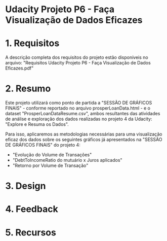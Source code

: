 # Udacity Projeto P6 - Faça Visualização de Dados Eficazes

# 1. Requisitos
A descrição completa dos requisitos do projeto estão disponíveis no arquivo: "Requisitos Udacity Projeto P6 - Faça Visualização de Dados Eficazes.pdf"

# 2. Resumo
Este projeto utilizará como ponto de partida a "SESSÃO DE GRÁFICOS FINAIS" - conforme reportado no arquivo prosperLoanData.html - e o dataset "ProsperLoanDataResume.csv", ambos resultantes das atividades de análise e exploração dos dados realizadas no projeto 4 da Udacity: "Explore e Resuma os Dados". 

Para isso, aplicaremos as metodologias necessárias para uma visualização eficaz dos dados sobre os seguintes gráficos já apresentados na "SESSÃO DE GRÁFICOS FINAIS" do projeto 4:
- "Evolução do Volume de Transações"
- "DebtToIncomeRatio do mutuário x Juros aplicados"
- "Retorno por Volume de Transação"

# 3. Design
# 4. Feedback
# 5. Recursos

